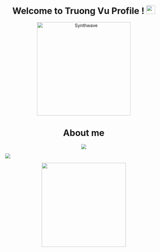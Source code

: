 <h1 align="center">Welcome to Truong Vu Profile !
<img src="https://media.giphy.com/media/hvRJCLFzcasrR4ia7z/giphy.gif" width="28"></h1>

<p align="center"><img src="https://media.giphy.com/media/DVaV5yqYmz7ta8FEGb/giphy.gif" alt="Synthwave" height="300" width="300"></p>
<!-- https://thumbs.gfycat.com/GoodnaturedFondGaur-size_restricted.gif -->
<h1 align="center">About me</h1>
<p align="center"><img src="https://capsule-render.vercel.app/api?type=waving&color=gradient&height=90"/></p><img src="https://readme-typing-svg.herokuapp.com?font=tahoma&size=30&center=true&vCenter=true&width=900&height=45&lines=Name+%3A++%22Vu%CC%83+Phi+Tr%C6%B0%C6%A1%CC%80ng%22;Age+%3A+%222001%22;Gender+%3A+%22Male%22;Address+%3A+%22Bi%CC%80nh+Thu%C3%A2%CC%A3n+-+Vi%C3%AA%CC%A3t+Nam%22;University+%3A+%22%C4%90a%CC%A3i+ho%CC%A3c+c%C3%B4ng+ngh%C3%AA%CC%A3+TP.HCM+-+Hutech%22;Skills+%3A+%22+HTML++-+CSS+-+JavaScript++-+Boostrap+-+PHP+-+ReacJs%22;FamousQuotes+%3D+%22Ch%E1%BB%89+c%C3%B3+s%E1%BB%B1+th%C3%A0nh+c%C3%B4ng+m%E1%BB%9Bi+%C4%91%E1%BB%8Bnh+ngh%C4%A9a+m%C3%A0y+l%C3%A0+ai!%22"/>

<p align="center"><img src="https://media.giphy.com/media/DVaV5yqYmz7ta8FEGb/giphy.gif" width="270" height="270" frameBorder="0" class="giphy-embed" allowFullScreen></img></p>
<!-- https://media.giphy.com/media/QvpqTCiEcwtvx6wwJK/giphy.gif -->